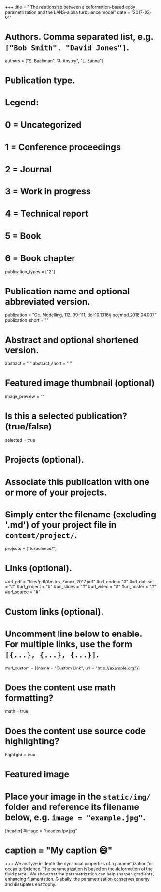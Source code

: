 +++
title = " The relationship between a deformation-based eddy parametrization and the LANS-alpha turbulence model"
date = "2017-03-01"

# Authors. Comma separated list, e.g. `["Bob Smith", "David Jones"]`.
authors = ["S. Bachman", "J. Anstey", "L. Zanna"]

# Publication type.
# Legend:
# 0 = Uncategorized
# 1 = Conference proceedings
# 2 = Journal
# 3 = Work in progress
# 4 = Technical report
# 5 = Book
# 6 = Book chapter
publication_types = ["2"]

# Publication name and optional abbreviated version.
publication = "Oc. Modelling, 112, 99-111, doi:10.1016/j.ocemod.2018.04.007"
publication_short = ""

# Abstract and optional shortened version.
abstract = " "
abstract_short = " "

# Featured image thumbnail (optional)
image_preview = ""

# Is this a selected publication? (true/false)
selected = true

# Projects (optional).
#   Associate this publication with one or more of your projects.
#   Simply enter the filename (excluding '.md') of your project file in `content/project/`.
projects = ["turbulence/"]

# Links (optional).
#url_pdf = "files/pdf/Anstey_Zanna_2017.pdf"
#url_code = "#"
#url_dataset = "#"
#url_project = "#"
#url_slides = "#"
#url_video = "#"
#url_poster = "#"
#url_source = "#"

# Custom links (optional).
#   Uncomment line below to enable. For multiple links, use the form `[{...}, {...}, {...}]`.
#url_custom = [{name = "Custom Link", url = "http://example.org"}]

# Does the content use math formatting?
math = true

# Does the content use source code highlighting?
highlight = true

# Featured image
# Place your image in the `static/img/` folder and reference its filename below, e.g. `image = "example.jpg"`.
[header]
#image = "headers/pv.jpg"
# caption = "My caption :smile:"

+++
We analyze in depth the dynamcal properties of a parametrization for ocean turbulence.
The parametrization is based on the deformation of the fluid parcel.
We show that the parametrization can help sharpen gradients, enhancing filamentation.
Glabally, the parametrization conserves energy and dissipates enstrophy.



